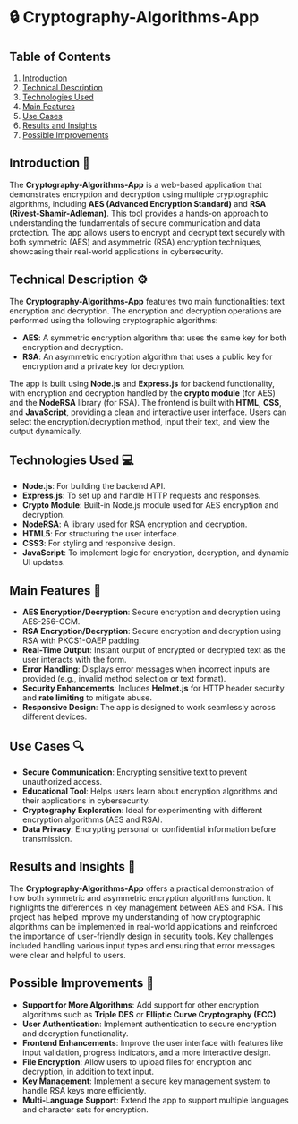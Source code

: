 # 🔒 Cryptography-Algorithms-App 

## Table of Contents
1. [Introduction](#introduction-)
2. [Technical Description](#technical-description-)
3. [Technologies Used](#technologies-used-)
4. [Main Features](#main-features-)
5. [Use Cases](#use-cases-)
6. [Results and Insights](#results-and-insights-)
7. [Possible Improvements](#possible-improvements-)

## Introduction 📘
The **Cryptography-Algorithms-App** is a web-based application that demonstrates encryption and decryption using multiple cryptographic algorithms, including **AES (Advanced Encryption Standard)** and **RSA (Rivest-Shamir-Adleman)**. This tool provides a hands-on approach to understanding the fundamentals of secure communication and data protection. The app allows users to encrypt and decrypt text securely with both symmetric (AES) and asymmetric (RSA) encryption techniques, showcasing their real-world applications in cybersecurity.

## Technical Description ⚙️
The **Cryptography-Algorithms-App** features two main functionalities: text encryption and decryption. The encryption and decryption operations are performed using the following cryptographic algorithms:

- **AES**: A symmetric encryption algorithm that uses the same key for both encryption and decryption.
- **RSA**: An asymmetric encryption algorithm that uses a public key for encryption and a private key for decryption.

The app is built using **Node.js** and **Express.js** for backend functionality, with encryption and decryption handled by the **crypto module** (for AES) and the **NodeRSA** library (for RSA). The frontend is built with **HTML**, **CSS**, and **JavaScript**, providing a clean and interactive user interface. Users can select the encryption/decryption method, input their text, and view the output dynamically.

## Technologies Used 💻
- **Node.js**: For building the backend API.
- **Express.js**: To set up and handle HTTP requests and responses.
- **Crypto Module**: Built-in Node.js module used for AES encryption and decryption.
- **NodeRSA**: A library used for RSA encryption and decryption.
- **HTML5**: For structuring the user interface.
- **CSS3**: For styling and responsive design.
- **JavaScript**: To implement logic for encryption, decryption, and dynamic UI updates.

## Main Features 🌟
- **AES Encryption/Decryption**: Secure encryption and decryption using AES-256-GCM.
- **RSA Encryption/Decryption**: Secure encryption and decryption using RSA with PKCS1-OAEP padding.
- **Real-Time Output**: Instant output of encrypted or decrypted text as the user interacts with the form.
- **Error Handling**: Displays error messages when incorrect inputs are provided (e.g., invalid method selection or text format).
- **Security Enhancements**: Includes **Helmet.js** for HTTP header security and **rate limiting** to mitigate abuse.
- **Responsive Design**: The app is designed to work seamlessly across different devices.

## Use Cases 🔍
- **Secure Communication**: Encrypting sensitive text to prevent unauthorized access.
- **Educational Tool**: Helps users learn about encryption algorithms and their applications in cybersecurity.
- **Cryptography Exploration**: Ideal for experimenting with different encryption algorithms (AES and RSA).
- **Data Privacy**: Encrypting personal or confidential information before transmission.

## Results and Insights 📝
The **Cryptography-Algorithms-App** offers a practical demonstration of how both symmetric and asymmetric encryption algorithms function. It highlights the differences in key management between AES and RSA. This project has helped improve my understanding of how cryptographic algorithms can be implemented in real-world applications and reinforced the importance of user-friendly design in security tools. Key challenges included handling various input types and ensuring that error messages were clear and helpful to users.

## Possible Improvements 🚀
- **Support for More Algorithms**: Add support for other encryption algorithms such as **Triple DES** or **Elliptic Curve Cryptography (ECC)**.
- **User Authentication**: Implement authentication to secure encryption and decryption functionality.
- **Frontend Enhancements**: Improve the user interface with features like input validation, progress indicators, and a more interactive design.
- **File Encryption**: Allow users to upload files for encryption and decryption, in addition to text input.
- **Key Management**: Implement a secure key management system to handle RSA keys more efficiently.
- **Multi-Language Support**: Extend the app to support multiple languages and character sets for encryption.
